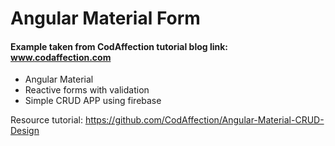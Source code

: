 # Angular Material Form

#### Example taken from CodAffection tutorial blog link: www.codaffection.com 

- Angular Material
- Reactive forms with validation
- Simple CRUD APP using firebase 

Resource tutorial: https://github.com/CodAffection/Angular-Material-CRUD-Design
